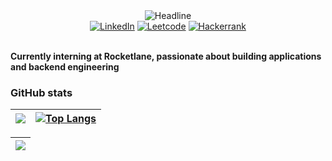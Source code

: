<div align=center>
        <img src="https://readme-typing-svg.herokuapp.com?color=%236FDA44&size=32&center=true&vCenter=true&width=600&height=50&lines=Hi+there+I'm+Vignesh+%F0%9F%91%8B;Computer+Science+Student;Back-End+Engineer;Problem+Solver" alt="Headline" />
    </div>

<div align=center>
        <a href="www.linkedin.com/in/smvignesh"><img src="https://img.shields.io/badge/Linkedin-0077b5?style=flat&logo=linkedin" alt="LinkedIn" /></a>
        <a href="https://leetcode.com/vignesh2010050/"><img src="https://img.shields.io/badge/Leetcode-B92B27?style=flat&logo=leetcode" alt="Leetcode" /></a>
        <a href="https://www.hackerrank.com/profile/vignesh2010050"><img src="https://img.shields.io/badge/Hackerrank-0088cc?style=flat&logo=hackerrank" alt="Hackerrank" /></a>
</div>
<div align=left>
        <br>
        <p>
            <strong>
                Currently interning at Rocketlane, passionate about building applications and backend engineering
            </strong>
        </p>
</div>

### **GitHub stats**

| ![](https://github-readme-stats.vercel.app/api?username=vigbav36&show_icons=true_color=fff&theme=radical&hide_border=true&title_color=eb1f6a&custom_title=Contribution&nbsp;stats) |  [![Top Langs](https://github-readme-stats.vercel.app/api/top-langs/?username=vigbav36&layout=compact&bg_color=2c292d&text_color=f7d747&hide_border=true&title_color=eb1f6a)](https://github.com/anuraghazra/github-readme-stats) |
| --- | --- |

| ![](https://github-profile-summary-cards.vercel.app/api/cards/profile-details?username=vigbav36&theme=monokai) |
| --- |
